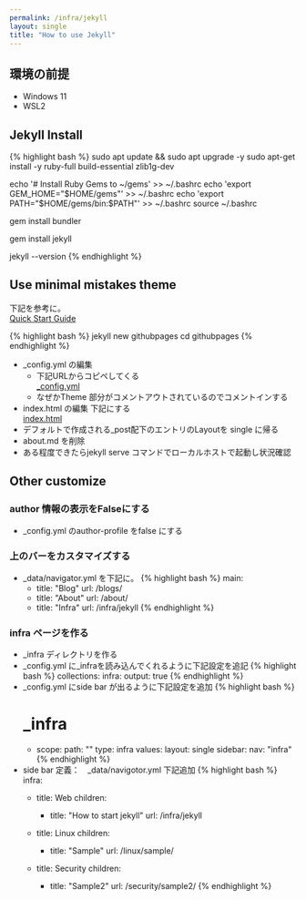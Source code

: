 ```yaml
---
permalink: /infra/jekyll
layout: single
title: "How to use Jekyll"
---
```


## 環境の前提

* Windows 11
* WSL2

## Jekyll Install

{% highlight bash %}
sudo apt update && sudo apt upgrade -y
sudo apt-get install -y ruby-full build-essential zlib1g-dev

echo '# Install Ruby Gems to ~/gems' >> ~/.bashrc
echo 'export GEM_HOME="$HOME/gems"' >> ~/.bashrc
echo 'export PATH="$HOME/gems/bin:$PATH"' >> ~/.bashrc
source ~/.bashrc

gem install bundler

gem install jekyll

jekyll --version
{% endhighlight %}

## Use minimal mistakes theme

下記を参考に。  
[Quick Start Guide](https://mmistakes.github.io/minimal-mistakes/docs/quick-start-guide/#starting-from-jekyll-new)

{% highlight bash %}
jekyll new githubpages
cd githubpages
{% endhighlight %}
* _config.yml の編集
  * 下記URLからコピペしてくる  
[_config.yml](https://github.com/mmistakes/minimal-mistakes/blob/master/_config.yml)
  * なぜかTheme 部分がコメントアウトされているのでコメントインする
* index.html の編集
下記にする  
[index.html](https://github.com/mmistakes/minimal-mistakes/blob/master/index.html)
* デフォルトで作成される_post配下のエントリのLayoutを single に帰る
* about.md を削除
* ある程度できたらjekyll serve コマンドでローカルホストで起動し状況確認

## Other customize

### author 情報の表示をFalseにする
* _config.yml のauthor-profile をfalse にする

### 上のバーをカスタマイズする
* _data/navigator.yml を下記に。
{% highlight bash %}
main:
  - title: "Blog"
    url: /blogs/
  - title: "About"
    url: /about/
  - title: "Infra"
    url: /infra/jekyll
{% endhighlight %}
### infra ページを作る
* _infra ディレクトリを作る
* _config.yml に_infraを読み込んでくれるように下記設定を追記
{% highlight bash %}
collections:
  infra:
    output: true
{% endhighlight %}
* _config.yml にside bar が出るように下記設定を追加
{% highlight bash %}
  # _infra
  - scope:
      path: ""
      type: infra
    values:
      layout: single
      sidebar:
        nav: "infra"
{% endhighlight %}
* side bar 定義：　_data/navigotor.yml 下記追加
{% highlight bash %}
infra:
  - title: Web
    children:
      - title: "How to start jekyll"
        url: /infra/jekyll

  - title: Linux
    children:
      - title: "Sample"
        url: /linux/sample/

  - title: Security
    children:
      - title: "Sample2"
        url: /security/sample2/
{% endhighlight %}






